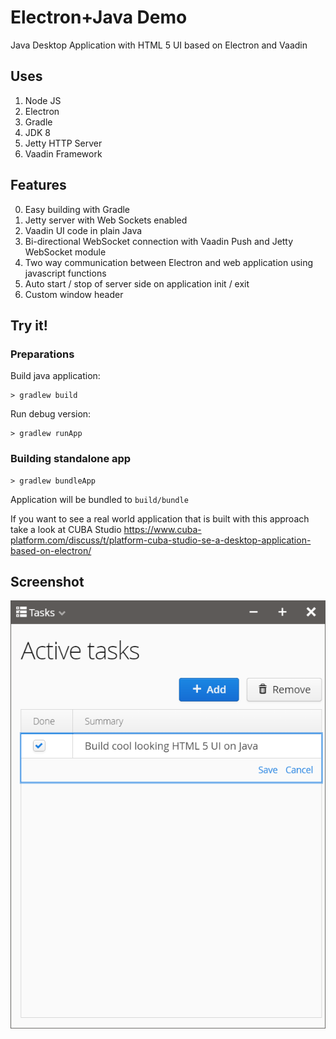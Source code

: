 # Electron+Java Demo

Java Desktop Application with HTML 5 UI based on Electron and Vaadin

## Uses

1. Node JS
2. Electron
3. Gradle
4. JDK 8
5. Jetty HTTP Server
6. Vaadin Framework

## Features

0. Easy building with Gradle
1. Jetty server with Web Sockets enabled
2. Vaadin UI code in plain Java
3. Bi-directional WebSocket connection with Vaadin Push and Jetty WebSocket module
4. Two way communication between Electron and web application using javascript functions
5. Auto start / stop of server side on application init / exit
6. Custom window header

## Try it!

### Preparations

Build java application:

    > gradlew build

Run debug version:

    > gradlew runApp

### Building standalone app
        
    > gradlew bundleApp

Application will be bundled to `build/bundle`

If you want to see a real world application that is built with this approach take a look at CUBA Studio https://www.cuba-platform.com/discuss/t/platform-cuba-studio-se-a-desktop-application-based-on-electron/

## Screenshot

![Demo Image](/docs/app-window.png?raw=true "Application Window")
